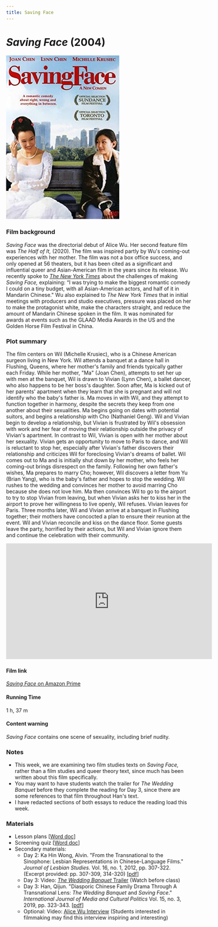 ```yaml
---
title: Saving Face
---
```

# *Saving Face* (2004)
<a href="/modules/unit 1: comedy/savingface.jpg">
<img src="/modules/unit 1: comedy/savingface.jpg" class="poster">
</a>

### Film background

*Saving Face* was the directorial debut of Alice Wu. Her second feature film was *The Half of It,* (2020). The film was inspired partly by Wu's coming-out experiences with her mother. The film was not a box office success, and only opened at 56 theaters, but it has been cited as a significant and influential queer and Asian-American film in the years since its release. Wu recently spoke to [*The New York Times*](https://www.nytimes.com/2020/04/29/movies/the-half-of-it-alice-wu.html) about the challenges of making *Saving Face,* explaining: “I was trying to make the biggest romantic comedy I could on a tiny budget, with all Asian-American actors, and half of it in Mandarin Chinese." Wu also explained to *The New York Times* that in initial meetings with producers and studio executives, pressure was placed on her to make the protagonist white, make the characters straight, and reduce the amount of Mandarin Chinese spoken in the film. It was nominated for awards at events such as the GLAAD Media Awards in the US and the Golden Horse Film Festival in China.

### Plot summary
The film centers on Wil (Michelle Krusiec), who is a Chinese American surgeon living in New York. Wil attends a banquet at a dance hall in Flushing, Queens, where her mother's family and friends typically gather each Friday. While her mother, "Ma" (Joan Chen), attempts to set her up with men at the banquet, Wil is drawn to Vivian (Lynn Chen), a ballet dancer, who also happens to be her boss's daughter. Soon after, Ma is kicked out of her parents' apartment when they learn that she is pregnant and will not identify who the baby's father is. Ma moves in with Wil, and they attempt to function together in harmony, despite the secrets they keep from one another about their sexualities. Ma begins going on dates with potential suitors, and begins a relationship with Cho (Nathaniel Geng). Wil and Vivian begin to develop a relationship, but Vivian is frustrated by Wil's obsession with work and her fear of moving their relationship outside the privacy of Vivian's apartment. In contrast to Wil, Vivian is open with her mother about her sexuality. Vivian gets an opportunity to move to Paris to dance, and Wil is reluctant to stop her, especially after Vivian's father discovers their relationship and criticizes Wil for foreclosing Vivian's dreams of ballet. Wil comes out to Ma and is initially shut down by her mother, who feels her coming-out brings disrespect on the family. Following her own father's wishes, Ma prepares to marry Cho; however, Wil discovers a letter from Yu (Brian Yang), who is the baby's father and hopes to stop the wedding. Wil rushes to the wedding and convinces her mother to avoid marring Cho because she does not love him. Ma then convinces Wil to go to the airport to try to stop Vivian from leaving, but when Vivian asks her to kiss her in the airport to prove her willingness to live openly, Wil refuses. Vivian leaves for Paris. Three months later, Wil and Vivian arrive at a banquet in Flushing together; their mothers have concocted a plan to ensure their reunion at the event. Wil and Vivian reconcile and kiss on the dance floor. Some guests leave the party, horrified by their actions, but Wil and Vivian ignore them and continue the celebration with their community.

<div class="video-container">
<iframe width="560" height="315" src="https://www.youtube.com/embed/78h8WeP3Oas" frameborder="0" allow="accelerometer; autoplay; clipboard-write; encrypted-media; gyroscope; picture-in-picture" allowfullscreen></iframe>
</div>

#### Film link
[*Saving Face* on Amazon Prime](https://www.amazon.com/Saving-Face-Michelle-Krusiec/dp/B0891RPXNY)

#### Running Time
1 h, 37 m

#### Content warning
*Saving Face* contains one scene of sexuality, including brief nudity.

### Notes
* This week, we are examining two film studies texts on *Saving Face,* rather than a film studies and queer theory text, since much has been written about this film specifically.
* You may want to have students watch the trailer for *The Wedding Banquet* before they complete the reading for Day 3, since there are some references to that film throughout Han's text.
* I have redacted sections of both essays to reduce the reading load this week.

### Materials
* Lesson plans [<a href="/modules/unit 1: comedy/Saving Face LP.docx" download>Word doc</a>]
* Screening quiz [<a href="/modules/unit 1: comedy/Saving Face Quiz.docx" download>Word doc</a>]
* Secondary materials:
    * Day 2: Ka Hin Wong, Alvin. "From the Transnational to the Sinophone: Lesbian Representations in Chinese-Language Films." *Journal of Lesbian Studies.* Vol. 16, no. 1, 2012, pp. 307-322. (Excerpt provided: pp. 307-309, 314-320) [<a href="/modules/unit 1: comedy/Lesbian Representation.pdf" download>pdf</a>]
    * Day 3: Video: [*The Wedding Banquet* Trailer](https://www.youtube.com/watch?v=5kVkRhXt3S4) (Watch before class)
    * Day 3: Han, Qijun. "Diasporic Chinese Family Drama Through A Transnational Lens: *The Wedding Banquet* and *Saving Face*." *International Journal of Media and Cultural Politics* Vol. 15, no. 3, 2019, pp. 323-343. [<a href="/modules/unit 1: comedy/Diasporic Family Drama.pdf" download>pdf</a>]
    * Optional: Video: [Alice Wu Interview](https://www.youtube.com/watch?v=mSzuLxu_08Q) (Students interested in filmmaking may find this interview inspiring and interesting)
